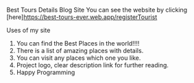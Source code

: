 Best Tours Details Blog Site
You can see the website by clicking [here]https://best-tours-ever.web.app/registerTourist

Uses of my site
1. You can find the Best Places in the world!!!!
2. There is a list of amazing places with details.
3. You can visit any places which one you like.
4. Project logo, clear description link for further reading.
5. Happy Programming
